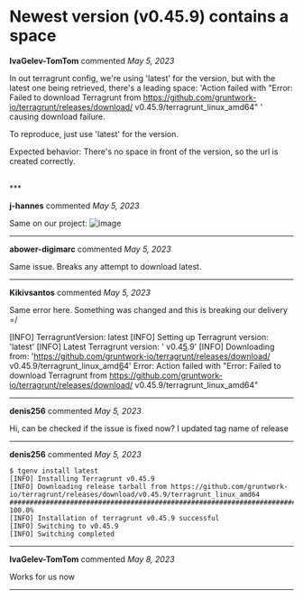 # Newest version (v0.45.9) contains a space

**IvaGelev-TomTom** commented *May 5, 2023*

In out terragrunt config, we're using 'latest' for the version, but with the latest one being retrieved, there's a leading space: 
'Action failed with "Error: Failed to download Terragrunt from https://github.com/gruntwork-io/terragrunt/releases/download/ v0.45.9/terragrunt_linux_amd64" ' causing download failure.

To reproduce, just use 'latest' for the version.

Expected behavior:
There's no space in front of the version, so the url is created correctly.

<br />
***


**j-hannes** commented *May 5, 2023*

Same on our project:
![image](https://user-images.githubusercontent.com/1204339/236502727-2e894301-8c00-4684-bdaa-e0ddd2666039.png)

***

**abower-digimarc** commented *May 5, 2023*

Same issue. Breaks any attempt to download latest.
***

**Kikivsantos** commented *May 5, 2023*

Same error here. Something was changed and this is breaking our delivery =/


[INFO] TerragruntVersion: latest
[INFO] Setting up Terragrunt version: 'latest'
[INFO] Latest Terragrunt version: ' v0.4[5](https://github.com/tag-trade-repository/mongodb-atlas-automation/actions/runs/4894999452/jobs/8743860559#step:5:6).9'
[INFO] Downloading from: 'https://github.com/gruntwork-io/terragrunt/releases/download/ v0.45.9/terragrunt_linux_amd[6](https://github.com/tag-trade-repository/mongodb-atlas-automation/actions/runs/4894999452/jobs/8743860559#step:5:7)4'
Error: Action failed with "Error: Failed to download Terragrunt from  https://github.com/gruntwork-io/terragrunt/releases/download/ v0.45.9/terragrunt_linux_amd64"
***

**denis256** commented *May 5, 2023*

Hi,
can be checked if the issue is fixed now? I updated tag name of release
***

**denis256** commented *May 5, 2023*

```
$ tgenv install latest
[INFO] Installing Terragrunt v0.45.9
[INFO] Downloading release tarball from https://github.com/gruntwork-io/terragrunt/releases/download/v0.45.9/terragrunt_linux_amd64
############################################################################################################################################################################################################ 100.0%
[INFO] Installation of terragrunt v0.45.9 successful
[INFO] Switching to v0.45.9
[INFO] Switching completed
```
***

**IvaGelev-TomTom** commented *May 8, 2023*

Works for us now
***

